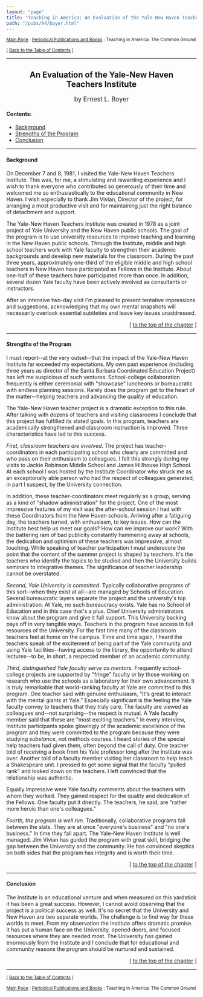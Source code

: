 ```yaml
---
layout: "page"
title: "Teaching in America: An Evaluation of the Yale-New Haven Teachers Institute"
path: "/pubs/A4/boyer.html"
---
```

<main>
<p><small><a href="..\..\">Main Page</a> : <a href="..\">Periodical Publications and Books</a> : Teaching in America: The Common Ground</small></p>
<p><small>[ <a href=".\">Back to the Table of Contents</a> ]</small></p>
<hr/>
<h2 align="CENTER">An Evaluation of the Yale-New Haven<br/>
Teachers Institute</h2>
<p align="CENTER"><big>by Ernest L. Boyer</big></p>
<h4>Contents:</h4>
<ul>
<a href="#sect_1"><li>Background</li></a>
<a href="#sect_2"><li>Strengths of the Program</li></a>
<a href="#sect_3"><li>Conclusion</li></a>
</ul>
<hr/>
<a name="sect_1">
<h4>Background</h4>
<p>On December 7 and 8, 1981, I visited the Yale-New Haven Teachers 
Institute. This was, for me, a stimulating and rewarding experience and I 
wish to thank everyone who contributed so generously of their time and 
welcomed me so enthusiastically to the educational community in New Haven. 
I wish especially to thank Jim Vivian, Director of the project, for 
arranging a most productive visit and for maintaining just the right 
balance of detachment and support.</p>
<p>The Yale-New Haven Teachers Institute was created in 1978 as a 
joint project of Yale University and the New Haven public schools. The goal 
of the program is to use university resources to improve teaching and 
learning in the New Haven public schools. Through the Institute, middle and 
high school teachers work with Yale faculty to strengthen their academic 
backgrounds and develop new materials for the classroom. During the past 
three years, approximately one-third of the eligible middle and high school 
teachers in New Haven have participated as Fellows in the Institute. About 
one-half of these teachers have participated more than once. In addition, 
several dozen Yale faculty have been actively involved as consultants or 
instructors.</p>
<p>After an intensive two-day visit I'm pleased to present tentative 
impressions and suggestions, acknowledging that my own mental snapshots 
will necessarily overlook essential subtleties and leave key issues 
unaddressed.</p>
</a><p align="RIGHT"><a name="sect_1">[ </a><a href="#top">to the top of the chapter</a> ]</p>
<hr/>
<a name="sect_2">
<h4>Strengths of the Program</h4>
<p>I must report--at the very outset--that the impact of the 
Yale-New Haven Institute far exceeded my expectations. My own past 
experience (including three years as director of the Santa Barbara 
Coordinated Education Project) has left me suspicious of such ventures. 
School-college collaboration frequently is either ceremonial with 
"showcase" luncheons or bureaucratic with endless planning sessions. Rarely 
does the program get to the heart of the matter--helping teachers and 
advancing the quality of education.</p>
<p>The Yale-New Haven teacher project is a dramatic exception to this 
rule. After talking with dozens of teachers and visiting classrooms I 
conclude that this project has fulfilled its stated goals. In this program, 
teachers are academically strengthened and classroom instruction is 
improved. Three characteristics have led to this success.</p>
<p><i>First, classroom teachers are involved</i>. The project has 
teacher-coordinators in each participating school who clearly are committed 
and who pass on their enthusiasm to colleagues. I felt this strongly during 
my visits to Jackie Robinson Middle School and James Hillhouse High School. 
At each school I was hosted by the Institute Coordinator who struck me as 
an exceptionally able person who had the respect of colleagues generated, 
in part I suspect, by the University connection.</p>
<p>In addition, these teacher-coordinators meet regularly as a group, 
serving as a kind of "shadow administration" for the project. One of the 
most impressive features of my visit was the after-school session I had 
with these Coordinators from the New Haven schools. Arriving after a 
fatiguing day, the teachers turned, with enthusiasm, to key issues. How can 
the Institute best help us meet our goals? How can we improve our work? 
With the battering ram of bad publicity constantly hammering away at 
schools, the dedication and optimism of these teachers was impressive, 
almost touching. While speaking of teacher participation I must underscore 
the point that the content of the summer project is shaped by teachers. 
It's the teachers who identify the topics to be studied and then the 
University builds seminars to integrative themes. The significance of 
teacher leadership cannot be overstated.</p>
<p><i>Second, Yale University is committed</i>. Typically collaborative 
programs of this sort--when they exist at all--are managed by Schools of 
Education. Several bureaucratic layers separate the project and the 
university's top administration. At Yale, no such bureaucracy exists. Yale 
has no School of Education and in this case that's a plus. Chief University 
administrators know about the program and give it full support. This 
University backing pays off in very tangible ways. Teachers in the program 
have access to full resources of the University. For the first time many of 
the classroom teachers feel at home on the campus. Time and time again, I 
heard the teachers speak of the excitement of being part of the Yale 
community and using Yale facilities--having access to the library, the 
opportunity to attend lectures--to be, in short, a respected member of an 
academic community.</p>
<p><i>Third, distinguished Yale faculty serve as mentors</i>. Frequently 
school-college projects are supported by "fringe" faculty or by those 
working on research who use the schools as a laboratory for their own 
advancement. It is truly remarkable that world-ranking faculty at Yale are 
committed to this program. One teacher said with genuine enthusiasm, "It's 
great to interact with the mental giants at Yale." Especially significant 
is the feeling the Yale faculty convey to teachers that they truly care. 
The faculty are viewed as colleagues and--not surprising--the respect is 
mutual. A Yale faculty member said that these are "most exciting teachers." 
In every interview, Institute participants spoke glowingly of the academic 
excellence of the program and they were committed to the program because 
they were studying <i>substance</i>, not methods courses. I heard stories 
of the special help teachers had given them, often beyond the call of duty. 
One teacher told of receiving a book from his Yale professor long after the 
Institute was over. Another told of a faculty member visiting her classroom 
to help teach a Shakespeare unit. I pressed to get some signal that the 
faculty "pulled rank" and looked down on the teachers. I left convinced 
that the relationship was authentic.</p>
<p>Equally impressive were Yale faculty comments about the teachers with 
whom they worked. They gained respect for the quality and dedication of the 
Fellows. One faculty put it directly. The teachers, he said, are "rather 
more heroic than one's colleagues."</p>
<p><i>Fourth, the program is well run</i>. Traditionally, collaborative 
programs fall between the slats. They are at once "everyone's business" and 
"no one's business." In time they fall apart. The Yale-New Haven Institute 
is well managed. Jim Vivian has guided the program with great skill, 
bridging the gap between the University and the community. He has convinced 
skeptics on both sides that the program has integrity and is worth their 
time.</p>
</a><p align="RIGHT"><a name="sect_2">[ </a><a href="#top">to the top of the chapter</a> ]</p>
<hr/>
<a name="sect_3">
<h4>Conclusion</h4>
<p>The Institute is an educational venture and when measured on 
this yardstick it has been a great success. However, I cannot avoid 
observing that the project is a political success as well. It's no secret 
that the University and New Haven are two separate worlds. The challenge is 
to find way for these worlds to meet. From my observation the Institute 
offers dramatic promise. It has put a human face on the University, opened 
doors, and focused resources where they are needed most. The University has 
gained enormously from the Institute and I conclude that for educational 
and community reasons the program should be nurtured and sustained.</p>
</a><p align="RIGHT"><a name="sect_3">[ </a><a href="#top">to the top of the chapter</a> ]</p>
<hr/>
<p><small>[ <a href=".\">Back to the Table of Contents</a> ]</small></p>
<p><small><a href="..\..\">Main Page</a> : <a href="..\">Periodical Publications and Books</a> : Teaching in America: The Common Ground</small></p>
</main>